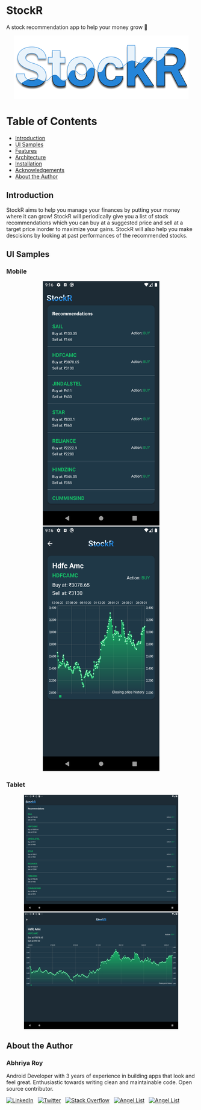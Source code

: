 # StockR
A stock recommendation app to help your money grow 💸

<p align="center">
<img src="/storeassets/app_icon_svg.png">
</p>

# Table of Contents
- [Introduction](#introduction) <br>
- [UI Samples](#ui-samples) <br>
- [Features](#features) <br>
- [Architecture](#architecture)<br>
- [Installation](#installation) <br>
- [Acknowledgements](#acknowledgements) <br>
- [About the Author](#about-the-author)<br>

## Introduction
StockR aims to help you manage your finances by putting your money where it can grow! StockR will periodically give you a list of stock recommendations which you can buy at a suggested price and sell at a target price inorder to maximize your gains. StockR will also help you make descisions by looking at past performances of the recommended stocks.



## UI Samples
### Mobile
<p align="center">
  <img src="storeassets/ss_phone_recommendations.png" alt="Recommendations" width=310 height=650 hspace="2">
  <img src="storeassets/ss_phone_detail_chart.png" alt="Past performance" width=310 height=650 hspace="2">
</p> 

### Tablet
<p align="center">
  <img src="storeassets/ss_tablet_recommendations.png" alt="Recommendations" width=410 height=310 hspace="2">
  <img src="storeassets/ss_tablet_detail_chart.png" alt="Past performance" width=410 height=310 hspace="2">
</p>


## About the Author

### Abhriya Roy

 Android Developer with 3 years of experience in building apps that look and feel great. 
 Enthusiastic towards writing clean and maintainable code.
 Open source contributor.

 <a href="https://www.linkedin.com/in/abhriya-roy/"><img src="https://i.imgur.com/toWXOAd.png" alt="LinkedIn" width=40 height=40></a>     &nbsp;
 <a href="https://twitter.com/AbhriyaR"><img src="https://i.imgur.com/ymEo5Iy.png" alt="Twitter" width=42 height=40></a> 
 &nbsp;
 <a href="https://stackoverflow.com/users/6197251/abhriya-roy"><img src="https://i.imgur.com/JakJaHP.png" alt="Stack Overflow" width=40  height=40></a> 
 &nbsp;
 <a href="https://angel.co/abhriya-roy?public_profile=1"><img src="https://i.imgur.com/TiwMDMK.png" alt="Angel List" width=40  height=40></a>
 &nbsp;
 <a href="https://play.google.com/store/apps/developer?id=Zebro+Studio"><img src="https://i.imgur.com/Rj1IsYI.png" alt="Angel List" width=40  height=40></a>

 <br>
